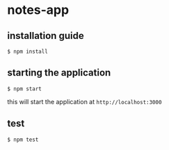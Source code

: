 # notes-app

## installation guide

```
$ npm install
```

## starting the application

```
$ npm start
```

this will start the application at `http://localhost:3000`

## test

```
$ npm test
```
